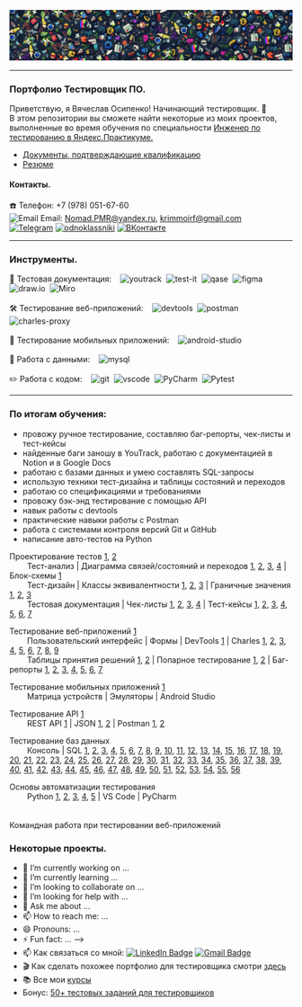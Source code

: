 ![Header](https://github.com/NomadPMR/QA-portfolio/blob/main/assets/123.jpg)

---
### Портфолио Тестировщик ПО.
Приветствую, я Вячеслав Осипенко! Начинающий тестировщик. 👋 <br>
В этом репозитории вы сможете найти некоторые из моих проектов, выполненные во время обучения по специальности [Инженер по тестированию в Яндекс.Практикуме.](https://practicum.yandex.ru/qa-engineer-plus/)
- [Документы, подтверждающие квалификацию](https://github.com/NomadPMR/QA-portfolio/blob/main/docs/Сertificate%20Osipenko.pdf)
- [Резюме](https://hh.ru/applicant/resumes/view?resume=b13bbe9aff09e7927c0039ed1f776d66786f54) 
#### Контакты.
☎️ Телефон: +7 (978) 051-67-60 <br>
<img src="https://github.com/user-attachments/assets/257b84cc-dd16-4c9b-bd86-adc032a9220d" title="Email" alt="Email" width="20" height="20"/> 
Email: Nomad.PMR@yandex.ru, krimmoirf@gmail.com <br>
[![Telegram](https://img.shields.io/badge/Telegram-000000?style=for-the-badge&logo=telegram&logoColor=27A0D9)](https://t.me/nomadpmr)
[![odnoklassniki](https://img.shields.io/badge/odnoklassniki-000000?style=for-the-badge&logo=odnoklassniki&logoColor=EE8208)](https://ok.ru/profile/519966843070)
[![ВКонтакте](https://img.shields.io/badge/ВКонтакте-000000?style=for-the-badge&logo=vk&logoColor=0077FF)](https://vk.com/id864701546)

---
### Инструменты.

<div>
  📁 Тестовая документация: &nbsp;&nbsp;
  <img src="https://upload.wikimedia.org/wikipedia/commons/thumb/8/8d/YouTrack_Icon.svg/1024px-YouTrack_Icon.svg.png?20200803082248" title="youtrack" alt="youtrack" width="30" height="30"/>&nbsp
  <img src="https://docs.testit.software/images/testit_logo_icon_blue.png" title="test-it" alt="test-it" width="30" height="30"/>&nbsp
  <img src="https://luna1.co/eb0187.png" title="qase" alt="qase" width="30" height="30"/>&nbsp
  <img src="https://cdn.jsdelivr.net/gh/devicons/devicon/icons/figma/figma-original.svg" title="figma" alt="figma" width="30" height="30"/>&nbsp
  <img src="https://upload.wikimedia.org/wikipedia/commons/thumb/3/3e/Diagrams.net_Logo.svg/512px-Diagrams.net_Logo.svg.png" title="draw.io" alt="draw.io" width="30" height="30"/>&nbsp
  <img src="https://freedomlab.io/wp-content/uploads/2021/12/miro-squarelogo-1585684801003.png" title="Miro" alt="Miro" width="30" height="30"/>&nbsp
</div> <br>

<div>
  🛠 Тестирование веб-приложений: &nbsp;&nbsp;
  <img src="https://d33wubrfki0l68.cloudfront.net/38b5c953a4667366685d55db55d057c86db1fc54/a0fdc/static/acae6b24d940347661ca901ea07f47c1/chrome-dev-logo-icon.png" title="devtools" alt="devtools" width="30" height="30"/>&nbsp
  <img src="https://seeklogo.com/images/P/postman-logo-0087CA0D15-seeklogo.com.png" title="postman" alt="postman" width="30" height="30"/>&nbsp
  <img src="https://cdn.icon-icons.com/icons2/3053/PNG/512/charles_proxy_macos_bigsur_icon_190302.png" title="charles-proxy" alt="charles-proxy" width="30" height="30"/>&nbsp
</div> <br>

<div>
  📱 Тестирование мобильных приложений: &nbsp;&nbsp;
  <img src="https://cdn.jsdelivr.net/gh/devicons/devicon/icons/androidstudio/androidstudio-original.svg" title="android-studio" alt="android-studio" width="30" height="30"/>&nbsp
</div> <br>

<div>
  💾 Работа с данными: &nbsp;&nbsp;
  <img src="https://cdn.jsdelivr.net/gh/devicons/devicon/icons/mysql/mysql-original.svg" title="mysql" alt="mysql" width="30" height="30"/>&nbsp
</div> <br>

<div>
  ✏️ Работа с кодом: &nbsp;&nbsp;
  <img src="https://cdn.jsdelivr.net/gh/devicons/devicon/icons/git/git-original.svg" title="git" alt="git" width="30" height="30"/>&nbsp
  <img src="https://cdn.jsdelivr.net/gh/devicons/devicon/icons/vscode/vscode-original.svg" title="vscode" alt="vscode" width="25" height="30"/>&nbsp
  <img src="https://upload.wikimedia.org/wikipedia/commons/1/1d/PyCharm_Icon.svg" title="PyCharm" alt="PyCharm" width="30" height="30"/>&nbsp
  <img src="https://upload.wikimedia.org/wikipedia/commons/b/ba/Pytest_logo.svg" title="Pytest" alt="Pytest" width="35" height="35"/>&nbsp
</div> 

---

### По итогам обучения: 
- провожу ручное тестирование, составляю баг-репорты, чек-листы и тест-кейсы
- найденные баги заношу в YouTrack, работаю с документацией в Notion и в Google Docs
- работаю с базами данных и умею составлять SQL-запросы
- использую техники тест-дизайна и таблицы состояний и переходов
- работаю со спецификациями и требованиями
- провожу бэк-энд тестирование с помощью API
- навык работы с devtools
- практические навыки работы с Postman
- работа с системами контроля версий Git и GitHub
- написание авто-тестов на Python

Проектирование тестов [1](https://docs.google.com/document/d/1MSn7bN0FC43J3VYjwmLZbaILEePB5oKyzl20KubZlHU/edit?usp=sharing), [2](https://docs.google.com/document/d/1vQYkmVxQ_O0vSV8FXWmGICqcGYa13NXxwaDdN5NCe1s/edit?usp=sharing)<br>
&nbsp;&nbsp;&nbsp;&nbsp;&nbsp;&nbsp;&nbsp;&nbsp;Тест-анализ | Диаграмма связей/состояний и переходов [1](https://drive.google.com/file/d/1z8z7kxS1GuRNy334RJhoGrrrGHG1MByg/view?usp=sharing), [2](https://drive.google.com/file/d/1pPnXJVebpkmoB3N4oaUlyNGHfCjklFdT/view?usp=sharing), [3](https://drive.google.com/file/d/1IaiMe8e7U9LU0CYI-CkIjJTe8dX_IYM3/view?usp=drive_link), [4](https://drive.google.com/file/d/1ZyUJ0kVkhwabwEfRXna7H0BwQ-rC3dmV/view?usp=sharing) | Блок-схемы [1](https://drive.google.com/file/d/1poytUNvHUimcVpnuABKJGI1lqbad0iMC/view?usp=drive_link) <br>
&nbsp;&nbsp;&nbsp;&nbsp;&nbsp;&nbsp;&nbsp;&nbsp;Тест-дизайн | Классы эквивалентности [1](https://docs.google.com/spreadsheets/d/1f4qf9j7325Bj4g8M66L7H1EHzh6FJcmfimICge-aV44/edit?usp=sharing), [2](https://docs.google.com/spreadsheets/d/1mmU-mt3QSpI8nwWsM_89XlouazsshEZiH9PoTxAstjE/edit?usp=sharing), [3](https://docs.google.com/spreadsheets/d/1mmU-mt3QSpI8nwWsM_89XlouazsshEZiH9PoTxAstjE/edit?usp=sharing) | Граничные значения [1](https://docs.google.com/spreadsheets/d/1f4qf9j7325Bj4g8M66L7H1EHzh6FJcmfimICge-aV44/edit?usp=sharing), [2](https://docs.google.com/spreadsheets/d/1mmU-mt3QSpI8nwWsM_89XlouazsshEZiH9PoTxAstjE/edit?usp=sharing), [3](https://docs.google.com/spreadsheets/d/1mmU-mt3QSpI8nwWsM_89XlouazsshEZiH9PoTxAstjE/edit?usp=sharing)<br>
&nbsp;&nbsp;&nbsp;&nbsp;&nbsp;&nbsp;&nbsp;&nbsp;Тестовая документация | Чек-листы [1](https://docs.google.com/spreadsheets/d/1f4qf9j7325Bj4g8M66L7H1EHzh6FJcmfimICge-aV44/edit?gid=635947971#gid=635947971), [2](https://docs.google.com/spreadsheets/d/1XBxbQHb96bYcp9C8N6FT_7oV-XS9cE3-tPd4DuG0_lQ/edit?gid=1626667734#gid=1626667734), [3](https://docs.google.com/spreadsheets/d/1nErCg0VmLHA1pRjfK3oSKnqCqNCNxI0D17YHaELUcDE/edit?gid=0#gid=0), [4](https://docs.google.com/spreadsheets/d/1nErCg0VmLHA1pRjfK3oSKnqCqNCNxI0D17YHaELUcDE/edit?gid=269123900#gid=269123900) | Тест-кейсы [1](https://app.qase.io/project/P7), [2](https://app.qase.io/project/P7B), [3](https://tms.devexplab.ru/projects/drivers-license/testruns/8), [4](https://tms.devexplab.ru/projects/slava4/testcases), [5](https://tms.devexplab.ru/projects/drivers-license/testruns/5), [6](https://tms.devexplab.ru/projects/chilly-onions-switch/testcases), [7](https://tms.devexplab.ru/projects/shy-cougars-care/testcases)  

Тестирование веб-приложений [1](https://docs.google.com/document/d/1jYXGmO6tJyPBMKbDr_5GeePRbf0b5dYjlkd1o8x41e4/edit?usp=sharing)<br>
&nbsp;&nbsp;&nbsp;&nbsp;&nbsp;&nbsp;&nbsp;&nbsp;Пользовательский интерфейс | Формы | DevTools [1](https://drive.google.com/file/d/1h65-FN4lJKfmqfQDxd57nJFMRjtFeAwb/view?usp=sharing) | Charles [1](https://drive.google.com/file/d/1ay3cdOQXwfzTWyCwvFMb4keCtCvVd8Zn/view?usp=sharing), [2](https://drive.google.com/file/d/1iqisEoWZbKzZgbwh38Qukx-_GvB0fQVU/view?usp=sharing), [3](https://drive.google.com/file/d/1Hj1KaUZUTybEdz_7VDHJwzedxXq_zBSb/view?usp=sharing), [4](https://drive.google.com/file/d/1bdjdvc0-sZnzkCOFj-Ig_sV9HD9XFAIp/view?usp=sharing), [5](https://drive.google.com/file/d/1YJ5t_hq4yfsI1TUH45ijJhlUGhNF16Yy/view?usp=sharing), [6](https://drive.google.com/file/d/1ERjpVHaKKIXhlzjGZD8mz-1QwvUVY1Dg/view?usp=sharing), [7](https://drive.google.com/file/d/1DXNT4GeDwrTYHRBLZFduB43ssMZSPs6-/view?usp=sharing), [8](https://drive.google.com/file/d/11iY7XIm2NsR0JGTTyyiEh5bn58UPBGga/view?usp=sharing), [9](https://drive.google.com/file/d/1DyvnQGFQTuxvvzNE9YnutWyZODwC8R_o/view?usp=sharing) <br>
&nbsp;&nbsp;&nbsp;&nbsp;&nbsp;&nbsp;&nbsp;&nbsp;Таблицы принятия решений [1](https://docs.google.com/spreadsheets/d/1f4qf9j7325Bj4g8M66L7H1EHzh6FJcmfimICge-aV44/edit?gid=1869026872#gid=1869026872), [2](https://docs.google.com/spreadsheets/d/1XBxbQHb96bYcp9C8N6FT_7oV-XS9cE3-tPd4DuG0_lQ/edit?gid=436587480#gid=436587480) | Попарное тестирование [1](https://docs.google.com/spreadsheets/d/1XBxbQHb96bYcp9C8N6FT_7oV-XS9cE3-tPd4DuG0_lQ/edit?usp=sharing), [2](https://docs.google.com/spreadsheets/d/1XBxbQHb96bYcp9C8N6FT_7oV-XS9cE3-tPd4DuG0_lQ/edit?gid=269123900#gid=269123900) | Баг-репорты [1](https://nomad.youtrack.cloud/projects/f3f07a1a-b728-4344-b5ee-d4d6e2f9041b), [2](https://nomad.youtrack.cloud/projects/0-14), [3](https://nomad.youtrack.cloud/projects/5dd5c314-1efd-4de1-af91-539fd36f8baa), [4](https://nomad.youtrack.cloud/projects/7a4df655-db15-41c1-bc4e-8fa491bff36e), [5](https://nomad.youtrack.cloud/projects/0-9), [6](https://nomad.youtrack.cloud/projects/0-4), [7](https://nomad.youtrack.cloud/projects/0-13)

Тестирование мобильных приложений [1](https://docs.google.com/document/d/1PF0nON036XeUr5unGJ75GUDUyYqVGEGgdAKN-4MIL50/edit?usp=sharing)<br>
&nbsp;&nbsp;&nbsp;&nbsp;&nbsp;&nbsp;&nbsp;&nbsp;Матрица устройств | Эмуляторы | Android Studio

Тестирование API [1](https://docs.google.com/document/d/1oTF2SKVJCNBgBseTzTBdgRx8c-tO1hoU-2pOGwPKG-s/edit?usp=sharing)<br>
&nbsp;&nbsp;&nbsp;&nbsp;&nbsp;&nbsp;&nbsp;&nbsp;REST API [1](https://drive.google.com/file/d/16I0y8vYycu3o3GZh0Ihs8dnB_5DZYJDn/view?usp=sharing) | JSON [1](https://docs.google.com/spreadsheets/d/1nErCg0VmLHA1pRjfK3oSKnqCqNCNxI0D17YHaELUcDE/edit?gid=0#gid=0), [2](https://docs.google.com/spreadsheets/d/1nErCg0VmLHA1pRjfK3oSKnqCqNCNxI0D17YHaELUcDE/edit?gid=269123900#gid=269123900) | Postman [1](https://drive.google.com/file/d/1YHHjYJDfwYDuYwGAM-QDuUzEoBG3ZfCZ/view?usp=sharing), [2](https://drive.google.com/file/d/1wpmlr5ayyqtcm2sgcfKHOiWYUf-JTBdV/view?usp=sharing)

Тестирование баз данных<br>
&nbsp;&nbsp;&nbsp;&nbsp;&nbsp;&nbsp;&nbsp;&nbsp;Консоль | SQL [1](https://drive.google.com/file/d/1Z_8n6rRbbsMdweIv6HRnOomfFYuix736/view?usp=sharing), [2](https://drive.google.com/file/d/1yp7XneshwIpgdRhs02-P7k8yAYK_fmAn/view?usp=sharing), [3](https://drive.google.com/file/d/1EKpn3we7y9tQb32kZj2TCFdeGbKemuGR/view?usp=sharing), [4](https://drive.google.com/file/d/1QITDa2Dh3fZMmnsqRjG_gGZ1XH90VFe6/view?usp=sharing), [5](https://drive.google.com/file/d/1r1mfK0ZrfTQQkZ_Gf1XLKnnVpqVPuVh-/view?usp=sharing), [6](https://drive.google.com/file/d/1SdnensBwbN8UjioFxGsGTHcUUUer3QiB/view?usp=sharing), [7](https://drive.google.com/file/d/1zymcPJJGhMUaLSKsa16buOx5f4fnoVoA/view?usp=sharing), [8](https://drive.google.com/file/d/194mcrbFzCBeJ2bDAGUFe2RTSkEpjP2El/view?usp=sharing), [9](https://drive.google.com/file/d/1nrVGACo2sMqCfY5N06nsCjq5t92W0cxW/view?usp=sharing), [10](https://drive.google.com/file/d/1AsGqjPb39SNOSU6567zn6glNxN63THcY/view?usp=sharing), [11](https://drive.google.com/file/d/11bg7ZbfHVmnqnk094h_h1Y7MTEvXret-/view?usp=sharing), [12](https://drive.google.com/file/d/1pmtTc7TSO9bJnSuM5_Fk4tympE53WivA/view?usp=sharing), [13](https://drive.google.com/file/d/1zT7Uoq5790EMvVq3giEVVyfU4rROcCdb/view?usp=sharing), [14](https://drive.google.com/file/d/1IzjHhTMkEOlgxRwNX3irjGoUXnCbsVIA/view?usp=sharing), [15](https://drive.google.com/file/d/1xGoItpmPtJEP3HovmxFJIPik2qWmsmGL/view?usp=sharing), [16](https://drive.google.com/file/d/1UmLtg7Zs7KsW_-ph9BJJgghi87tonn3J/view?usp=sharing), [17](https://drive.google.com/file/d/128K6sCPAg-kTvQzRAO7zm1yCkZh4jhCA/view?usp=sharing), [18](https://drive.google.com/file/d/1a-9OOIWbKyG77SAfjMc8WZWd_nBcAp_b/view?usp=sharing), [19](https://drive.google.com/file/d/14NdlhYxHFVe4PHRwbvf2tA5vO9cwnUPg/view?usp=sharing), [20](https://drive.google.com/file/d/1-MYa7yRbZFILglkgIHo7nhPABSNcMx45/view?usp=sharing), [21](https://drive.google.com/file/d/1GP9gGS78-3oO7_EdIRDVBj9IHNd06R-W/view?usp=sharing), [22](https://drive.google.com/file/d/1CtCddg_rkurfRlYgudW6gQmMVju4gvke/view?usp=sharing), [23](https://drive.google.com/file/d/1bIHKeisUArZtU9e5dMVCsqVB8WVSFIJ5/view?usp=sharing), [24](https://drive.google.com/file/d/10Snrj1KyRtF9P3AmYJ04V3aVsggfDktw/view?usp=sharing), [25](https://drive.google.com/file/d/1Ra4hbx5iGYb5x2dHTLudTnIvr1msV1yH/view?usp=sharing), [26](https://drive.google.com/file/d/19zIDR8ctc6mAGl2kXlsMaGhEmK58NzHm/view?usp=sharing), [27](https://drive.google.com/file/d/17VL2z5iWGu8_iX9KBgRYMer_J-n6MxHN/view?usp=sharing), [28](https://drive.google.com/file/d/1wSBBE5bAM2YwyU-gXyMrVYs8GFeKgjaH/view?usp=sharing), [29](https://drive.google.com/file/d/1W36c4ghMMFjC1Y0pe1AITSi-jy3M685R/view?usp=sharing), [30](https://drive.google.com/file/d/11ZpSosa5_zznDAgrf6qv8KdtHNS8MIyL/view?usp=sharing), [31](https://drive.google.com/file/d/1bFcudxQOiwDWI8h8p4dWvdyu3naTQ-g_/view?usp=sharing), [32](https://drive.google.com/file/d/1GSexF4BdJxIZmogB8pjPWp_L_4i5OjAG/view?usp=sharing), [33](https://drive.google.com/file/d/12udwe-Ef-wJPPLBc29xTZt7OMk4A3T5g/view?usp=sharing), [34](https://drive.google.com/file/d/12RfI0tcPvW_dfcCIZzqd1MsLAYQHamhT/view?usp=sharing), [35](https://drive.google.com/file/d/1zwulxlGTlyREJvC5plXQLWA-QQQuigLt/view?usp=sharing), [36](https://drive.google.com/file/d/1LI715wWv8Ah4sLUPlkJTOLKqalvgZ0YM/view?usp=sharing), [37](https://drive.google.com/file/d/1fEGl4aBTUUOdLWZ_-i4p9oxB2YQSaC7C/view?usp=sharing), [38](https://drive.google.com/file/d/1GYpMqjnGSkDBJ-LA-ta8amOoZmnPpr5Z/view?usp=sharing), [39](https://drive.google.com/file/d/1pzPBAxe_5K5yhAKFe2y6IJ3q92CXJUEC/view?usp=sharing), [40](https://drive.google.com/file/d/1ioX89UEWN_RIsGbC2pLSec0oqs8cU7Z4/view?usp=sharing), [41](https://drive.google.com/file/d/1JrqrJteoVz7seeRbCIv9m5hGxPOIh7ln/view?usp=sharing), [42](https://drive.google.com/file/d/1vfVzP2k9gvpS-bxnR5qJhwvWUNtSznLr/view?usp=sharing), [43](https://drive.google.com/file/d/1Ed15YNrXFJS41D5NjjUsmKAyZhmnNBLd/view?usp=sharing), [44](https://drive.google.com/file/d/1yuEbl6T_98zH92mSvfzwlhagC-Dq7qBp/view?usp=sharing), [45](https://drive.google.com/file/d/1NoOsCeDGF7S0OvKtjYsG5rAeStnaNK-5/view?usp=sharing), [46](https://drive.google.com/file/d/1_U4Q9DP7t2pV_6f9DxUBZWs-_jZi2xsf/view?usp=sharing), [47](https://drive.google.com/file/d/1-nS3vDpjBDQt8Bzkrc3AUI674bkkQGCZ/view?usp=sharing), [48](https://drive.google.com/file/d/13ML9-YquSxKRO5b_edx7-O1ADd9Na2Qk/view?usp=sharing), [49](https://drive.google.com/file/d/1WLPlM_J7jRBrwCXziruh_14YdX75gVqe/view?usp=sharing), [50](https://drive.google.com/file/d/1iZ2ksUX1XzYHrIZBedJW7Nee3hnEOHgR/view?usp=sharing), [51](https://drive.google.com/file/d/1bTYqjFvOc-GLI567hRYYRDQ_IInDyfNY/view?usp=sharing), [52](https://drive.google.com/file/d/1YLyFTDquuRm1EN9RroO9uXaSgxv-gOsc/view?usp=sharing), [53](https://drive.google.com/file/d/1Ah1-WbCs2D_Xvj2mMypxEXYpYroAt2LF/view?usp=sharing), [54](https://drive.google.com/file/d/1loEHQFrFiL-L0Jc18LVrldIGUvrCg-GA/view?usp=sharing), [55](https://drive.google.com/file/d/1wMGYFWszW22DC_JMX6JeCF8ftZbpt8EW/view?usp=sharing), [56](https://drive.google.com/file/d/1jVaAvWmMoTkZKE3xn-lydYgA01tA4YlT/view?usp=sharing)

Основы автоматизации тестирования <br>
&nbsp;&nbsp;&nbsp;&nbsp;&nbsp;&nbsp;&nbsp;&nbsp;Python [1](https://drive.google.com/file/d/1uqLFGdLGQ-0YAgr28SBkC7fACyZ2H9Fj/view?usp=sharing), [2](https://drive.google.com/file/d/18Ev4tfL70cp8H1CviPk9h_bfrqZctv_B/view?usp=sharing), [3](https://drive.google.com/file/d/1eNkTolCJz7qQjvsDs8orwUe3YG77xqot/view?usp=sharing), [4](https://drive.google.com/file/d/1Q9-fv4s-cS0-7UAtPuk5acZzeNVBcudx/view?usp=sharing), [5](https://drive.google.com/file/d/1KJBjEdUOl4yiG3-XGgoFJOQFCXKtWtrd/view?usp=sharing) | VS Code | PyCharm
<br>
<br>
<br>
Командная работа при тестировании веб-приложений

### Некоторые проекты.




- 🔭 I’m currently working on ...
- 🌱 I’m currently learning ...
- 👯 I’m looking to collaborate on ...
- 🤔 I’m looking for help with ...
- 💬 Ask me about ...
- 📫 How to reach me: ...
- 😄 Pronouns: ...
- ⚡ Fun fact: ...
-->
- 📫 Как связаться со мной: [![LinkedIn Badge](https://img.shields.io/badge/-@artsiomrusau-blue?style=flat&logo=LinkedIn&logoColor=white)](https://www.linkedin.com/in/artsiomrusau/) [![Gmail Badge](https://img.shields.io/badge/-Gmail-red?style=flat&logo=Gmail&logoColor=white)](mailto:qa.rusau@gmail.com)
- 🎬 Как сделать похожее портфолио для тестировщика смотри [здесь](https://www.youtube.com/watch?v=ORSti2aYnEE)
- 📚 Все мои [курсы](https://rusau.net/courses)
- Бонус: [50+ тестовых заданий для тестировщиков](https://github.com/artichokeee/test-assignments)
